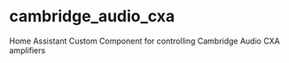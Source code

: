 # cambridge_audio_cxa
Home Assistant Custom Component for controlling Cambridge Audio CXA amplifiers
